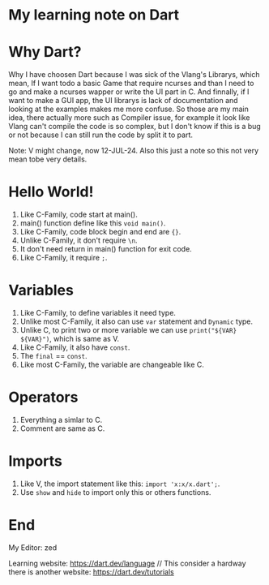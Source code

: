 # My learning note on Dart

# Why Dart?
Why I have choosen Dart because I was sick of the Vlang's Librarys, which mean,
If I want todo a basic Game that require ncurses and than I need to go and make
a ncurses wapper or write the UI part in C. And finnally, if I want to make a
GUI app, the UI librarys is lack of documentation and looking at the examples
makes me more confuse. So those are my main idea, there actually more such as
Compiler issue, for example it look like Vlang can't compile the code is so
complex, but I don't know if this is a bug or not because I can still run the code by split it to part.

Note: V might change, now 12-JUL-24. Also this just a note so this not very mean
tobe very details.

# Hello World!
1. Like C-Family, code start at main().
2. main() function define like this `void main()`.
3. Like C-Family, code block begin and end are `{}`.
4. Unlike C-Family, it don't require `\n`.
5. It don't need return in main() function for exit code.
6. Like C-Family, it require `;`.

# Variables
1. Like C-Family, to define variables it need type.
2. Unlike most C-Family, it also can use `var` statement and `Dynamic` type.
3. Unlike C, to print two or more variable we can use `print("${VAR} ${VAR}")`, which is same as V.
4. Like C-Family, it also have `const`.
5. The `final` == `const`.
6. Like most C-Family, the variable are changeable like C.

# Operators
1. Everything a simlar to C.
2. Comment are same as C.

# Imports
1. Like V, the import statement like this: `import 'x:x/x.dart';`.
2. Use `show` and `hide` to import only this or others functions.

# End
My Editor: zed

Learning website: https://dart.dev/language    // This consider a hardway there is another website: https://dart.dev/tutorials
